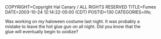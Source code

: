 COPYRIGHT=Copyright Hal Canary / ALL RIGHTS RESERVED
TITLE=Fumes
DATE=2003-10-24 12:14:22-05:00 (CDT)
POSTID=130
CATEGORIES=life;

Was working on my haloween costume last night. It was probably a  
mistake to leave the hot glue gun on all night. Did you know that the  
glue will eventually begin to oxidize?
